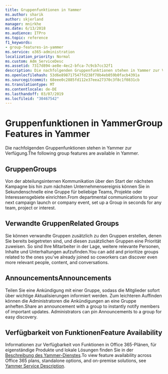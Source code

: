 ```yaml
---
title: Gruppenfunktionen in Yammer
ms.author: sharik
author: skjerland
manager: mnirkhe
ms.date: 6/13/2018
ms.audience: ITPro
ms.topic: reference
f1_keywords:
- group-features-in-yammer
ms.service: o365-administration
localization_priority: Normal
ms.custom: Adm_ServiceDesc
ms.assetid: 7317d894-ae8e-4ec2-bfca-7c9cb7cc32f1
description: Die nachfolgenden Gruppenfunktionen stehen in Yammer zur Verfügung.
ms.openlocfilehash: 53d6e898717547fd238f70b4eb059b0facb4391a
ms.sourcegitcommit: 68eee0c2885fd112e37eea27370c3f8c1f0831cb
ms.translationtype: MT
ms.contentlocale: de-DE
ms.lasthandoff: 03/07/2019
ms.locfileid: "30467542"
---
```

# <a name="group-features-in-yammer"></a><span data-ttu-id="8595b-103">Gruppenfunktionen in Yammer</span><span class="sxs-lookup"><span data-stu-id="8595b-103">Group Features in Yammer</span></span>

<span data-ttu-id="8595b-104">Die nachfolgenden Gruppenfunktionen stehen in Yammer zur Verfügung.</span><span class="sxs-lookup"><span data-stu-id="8595b-104">The following group features are available in Yammer.</span></span>
  
## <a name="groups"></a><span data-ttu-id="8595b-105">Gruppen</span><span class="sxs-lookup"><span data-stu-id="8595b-105">Groups</span></span>
<span data-ttu-id="8595b-106"><a name="bkmk_Groups"> </a></span><span class="sxs-lookup"><span data-stu-id="8595b-106"></span></span>

<span data-ttu-id="8595b-107">Von der abteilungsinternen Kommunikation über den Start der nächsten Kampagne bis hin zum nächsten Unternehmensereignis können Sie in Sekundenschnelle eine Gruppe für beliebige Teams, Projekte oder Interessensgebiete einrichten.</span><span class="sxs-lookup"><span data-stu-id="8595b-107">From departmental communications to your next campaign launch or company event, set up a Group in seconds for any team, project or interest.</span></span>
  
## <a name="related-groups"></a><span data-ttu-id="8595b-108">Verwandte Gruppen</span><span class="sxs-lookup"><span data-stu-id="8595b-108">Related Groups</span></span>
<span data-ttu-id="8595b-109"><a name="bkmk_RelatedGroups"> </a></span><span class="sxs-lookup"><span data-stu-id="8595b-109"></span></span>

<span data-ttu-id="8595b-110">Sie können verwandte Gruppen zusätzlich zu den Gruppen erstellen, denen Sie bereits beigetreten sind, und diesen zusätzlichen Gruppen eine Priorität zuweisen. So sind Ihre Mitarbeiter in der Lage, weitere relevante Personen, Inhalte und Unterhaltungen aufzufinden.</span><span class="sxs-lookup"><span data-stu-id="8595b-110">You can add and prioritize groups related to the ones you've already joined so coworkers can discover even more relevant people, content, and conversations.</span></span>
  
## <a name="announcements"></a><span data-ttu-id="8595b-111">Announcements</span><span class="sxs-lookup"><span data-stu-id="8595b-111">Announcements</span></span>
<span data-ttu-id="8595b-112"><a name="bkmk_Announcements"> </a></span><span class="sxs-lookup"><span data-stu-id="8595b-112"></span></span>

<span data-ttu-id="8595b-p101">Teilen Sie eine Ankündigung mit einer Gruppe, sodass die Mitglieder sofort über wichtige Aktualisierungen informiert werden. Zum leichteren Auffinden können die Administratoren die Ankündigungen an eine Gruppe anheften.</span><span class="sxs-lookup"><span data-stu-id="8595b-p101">Share an announcement with a group to instantly notify members of important updates. Administrators can pin Announcements to a group for easy discovery.</span></span>
  
## <a name="feature-availability"></a><span data-ttu-id="8595b-115">Verfügbarkeit von Funktionen</span><span class="sxs-lookup"><span data-stu-id="8595b-115">Feature Availability</span></span>
<span data-ttu-id="8595b-116"><a name="bkmk_Announcements"> </a></span><span class="sxs-lookup"><span data-stu-id="8595b-116"></span></span>

<span data-ttu-id="8595b-117">Informationen zur Verfügbarkeit von Funktionen in Office 365-Plänen, für eigenständige Produkte und lokale Lösungen finden Sie in der [Beschreibung des Yammer-Dienstes](yammer-service-description.md).</span><span class="sxs-lookup"><span data-stu-id="8595b-117">To view feature availability across Office 365 plans, standalone options, and on-premise solutions, see [Yammer Service Description](yammer-service-description.md).</span></span>
  

